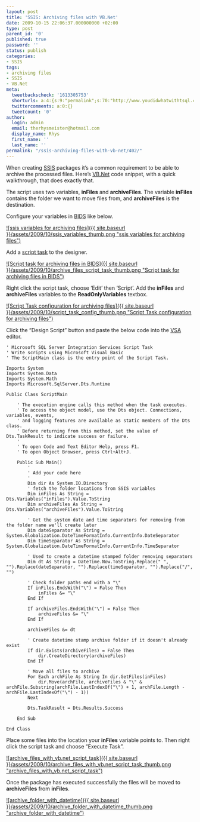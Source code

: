 ```yaml
---
layout: post
title: 'SSIS: Archiving files with VB.Net'
date: 2009-10-15 22:06:37.000000000 +02:00
type: post
parent_id: '0'
published: true
password: ''
status: publish
categories:
- SSIS
tags:
- archiving files
- SSIS
- VB.Net
meta:
  tweetbackscheck: '1613305753'
  shorturls: a:4:{s:9:"permalink";s:70:"http://www.youdidwhatwithtsql.com/ssis-archiving-files-with-vb-net/402";s:7:"tinyurl";s:26:"http://tinyurl.com/yfaw6rd";s:4:"isgd";s:18:"http://is.gd/4lm9P";s:5:"bitly";s:19:"http://bit.ly/1vI5L";}
  twittercomments: a:0:{}
  tweetcount: '0'
author:
  login: admin
  email: therhysmeister@hotmail.com
  display_name: Rhys
  first_name: ''
  last_name: ''
permalink: "/ssis-archiving-files-with-vb-net/402/"
---
```

When creating [SSIS](http://www.microsoft.com/sqlserver/2005/en/us/integration-services.aspx) packages it’s a common requirement to be able to archive the processed files. Here’s [VB.Net](http://en.wikipedia.org/wiki/Visual_Basic_.NET) code snippet, with a quick walkthrough, that does exactly that.

The script uses two variables, **inFiles** and **archiveFiles**. The variable **inFiles** contains the folder we want to move files from, and **archiveFiles** is the destination.

Configure your variables in [BIDS](http://msdn.microsoft.com/en-us/library/ms173767.aspx) like below.

[![ssis variables for archiving files]({{ site.baseurl }}/assets/2009/10/ssis_variables_thumb.png "ssis variables for archiving files")](http://www.youdidwhatwithtsql.com/wp-content/uploads/2009/10/ssis_variables.png)

Add a [script task](http://msdn.microsoft.com/en-us/library/ms141752.aspx) to the designer.

[![Script task for archiving files in BIDS]({{ site.baseurl }}/assets/2009/10/archive_files_script_task_thumb.png "Script task for archiving files in BIDS")](http://www.youdidwhatwithtsql.com/wp-content/uploads/2009/10/archive_files_script_task.png)

Right click the script task, choose ‘Edit’ then ‘Script’. Add the **inFiles** and **archiveFiles** variables to the **ReadOnlyVariables** textbox.

[![Script Task configuration for archiving files]({{ site.baseurl }}/assets/2009/10/script_task_config_thumb.png "Script Task configuration for archiving files")](http://www.youdidwhatwithtsql.com/wp-content/uploads/2009/10/script_task_config.png)

Click the “Design Script” button and paste the below code into the [VSA](http://msdn.microsoft.com/en-us/library/ms974548.aspx) editor.

```
' Microsoft SQL Server Integration Services Script Task
' Write scripts using Microsoft Visual Basic
' The ScriptMain class is the entry point of the Script Task.

Imports System
Imports System.Data
Imports System.Math
Imports Microsoft.SqlServer.Dts.Runtime

Public Class ScriptMain

    ' The execution engine calls this method when the task executes.
    ' To access the object model, use the Dts object. Connections, variables, events,
    ' and logging features are available as static members of the Dts class.
    ' Before returning from this method, set the value of Dts.TaskResult to indicate success or failure.
    '
    ' To open Code and Text Editor Help, press F1.
    ' To open Object Browser, press Ctrl+Alt+J.

    Public Sub Main()
        '
        ' Add your code here
        '
        Dim dir As System.IO.Directory
        ' fetch the folder locations from SSIS variables
        Dim inFiles As String = Dts.Variables("inFiles").Value.ToString
        Dim archiveFiles As String = Dts.Variables("archiveFiles").Value.ToString

        ' Get the system date and time separators for removing from the folder name we'll create later
        Dim dateSeparator As String = System.Globalization.DateTimeFormatInfo.CurrentInfo.DateSeparator
        Dim timeSeparator As String = System.Globalization.DateTimeFormatInfo.CurrentInfo.TimeSeparator

        ' Used to create a datetime stamped folder removing separators
        Dim dt As String = DateTime.Now.ToString.Replace(" ", "").Replace(dateSeparator, "").Replace(timeSeparator, "").Replace("/", "")

        ' Check folder paths end with a "\"
        If inFiles.EndsWith("\") = False Then
            inFiles &= "\"
        End If

        If archiveFiles.EndsWith("\") = False Then
            archiveFiles &= "\"
        End If

        archiveFiles &= dt

        ' Create datetime stamp archive folder if it doesn't already exist
        If dir.Exists(archiveFiles) = False Then
            dir.CreateDirectory(archiveFiles)
        End If

        ' Move all files to archive
        For Each archFile As String In dir.GetFiles(inFiles)
            dir.Move(archFile, archiveFiles & "\" & archFile.Substring(archFile.LastIndexOf("\") + 1, archFile.Length - archFile.LastIndexOf("\") - 1))
        Next

        Dts.TaskResult = Dts.Results.Success

    End Sub

End Class
```

Place some files into the location your **inFiles** variable points to. Then right click the script task and choose “Execute Task”.

[![archive_files_with_vb.net_script_task]({{ site.baseurl }}/assets/2009/10/archive_files_with_vb.net_script_task_thumb.png "archive\_files\_with\_vb.net\_script\_task")](http://www.youdidwhatwithtsql.com/wp-content/uploads/2009/10/archive_files_with_vb.net_script_task.png)

Once the package has executed successfully the files will be moved to **archiveFiles** from **inFiles**.

[![archive_folder_with_datetime]({{ site.baseurl }}/assets/2009/10/archive_folder_with_datetime_thumb.png "archive\_folder\_with\_datetime")](http://www.youdidwhatwithtsql.com/wp-content/uploads/2009/10/archive_folder_with_datetime.png)

